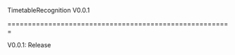 TimetableRecognition V0.0.1

=======================================================

V0.0.1:
    Release